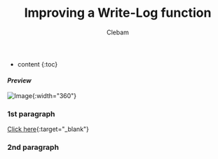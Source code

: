 ﻿---
layout: post
title:  "Improving a Write-Log function"
categories: PowerShell
tags:  beginner function
author: Clebam
series: Write-Log
---
* content
{:toc}

<!-- A short phrase of preview with a short text -->
#### _Preview_ 
![Image](/img/xxx.xxx){:width="360"} <!--Standard width: 300px-->

<!--End_Preview-->

### 1st paragraph
[Click here](http://mylink.com){:target="_blank"}

### 2nd paragraph

